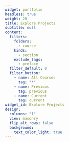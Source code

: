 ```yaml
---
widget: portfolio
headless: true
weight: 20
title: Explore Projects
subtitle: null
content:
  filters:
    folders:
      - course
    kinds:
      - section
    exclude_tags:
      - preface
  filter_default: 0
  filter_button:
    - name: All Courses
      tag: "*"
    - name: Previous
      tag: previous
    - name: Current
      tag: current
widget_id: Explore Projects
design:
  columns: "1"
  view: masonry
  flip_alt_rows: false
  background:
    text_color_light: true
---
```

